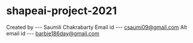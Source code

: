 # shapeai-project-2021

Created by ---  Saumili Chakrabarty
Email id ---  csaumi09@gmail.com
Alt email id --- barbie186day@gmail.com
